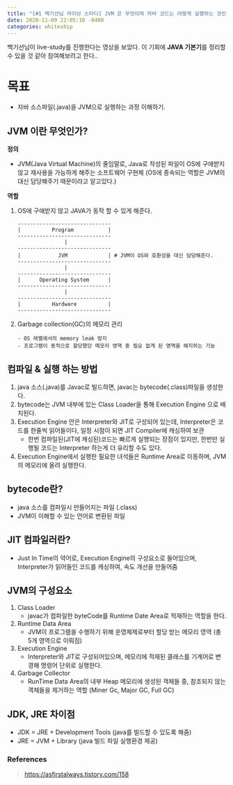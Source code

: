 ```yaml
---
title: "[#1 백기선님 라이브 스터디] JVM 은 무엇이며 자바 코드는 어떻게 실행하는 것인가?"
date: 2020-11-09 22:05:10 -0400
categories: whiteship
---
```


백기선님이 live-study를 진행한다는 영상을 보았다.
이 기회에 **JAVA 기본기**를 정리할 수 있을 것 같아 참여해보려고 한다.. 


# 목표
* 자바 소스파일(.java)을 JVM으로 실행하는 과정 이해하기.

## JVM 이란 무엇인가?

**정의**
- JVM(Java Virtual Machine)의 줄임말로, Java로 작성된 파일이 OS에 구애받지 않고 재사용을 가능하게 해주는 소프트웨어 구현체
  (OS에 종속되는 역할은 JVM의 대신 담당해주기 때문이라고 알고있다.)

**역할**
1. OS에 구애받지 않고 JAVA가 동작 할 수 있게 해준다.

    ```text 
    ------------------------------
    |          Program           |
    ------------------------------
                   |
    ------------------------------
    |            JVM             | # JVM이 OS와 호환성을 대신 담당해준다.
    ------------------------------
                   |
    ------------------------------
    |      Operating System      | 
    ------------------------------
                   |
    ------------------------------
    |          Hardware          |
    ------------------------------
    ```
   
2. Garbage collection(GC)의 메모리 관리
    ```text
    - OS 레벨에서의 memory leak 방지
    - 프로그램이 동적으로 할당했던 메모리 영역 중 필요 없게 된 영역을 해지하는 기능
    ```
    
## 컴파일 & 실행 하는 방법
1. java 소스(.java)를 Javac로 빌드하면, javac는 bytecode(.class)파일을 생성한다.
2. bytecode는 JVM 내부에 있는 Class Loader을 통해 Execution Engine 으로 배치된다.
3. Execution Engine 안은 Interpreter와 JIT로 구성되어 있는데, Interpreter은 코드를 한줄씩 읽어들이다, 일정 시점이 되면 JIT Compiler에 캐싱하여 보관
    - 한번 컴파일된(JIT에 캐싱된)코드는 빠르게 실행되는 장점이 있지만, 한번만 실행될 코드는 Interpreter 하는게 더 유리할 수도 있다.
4. Execution Engine에서 실행한 필요한 녀석들은 Runtime Area로 이동하며, JVM의 메모리에 올려 실행한다.


## bytecode란?
- java 소스를 컴파일시 만들어지는 파일 (.class)
- JVM이 이해할 수 있는 언어로 변환된 파일

## JIT 컴파일러란?
- Just In Time의 약어로, Execution Engine의 구성요소로 들어있으며, Interpreter가 읽어들인 코드를 캐싱하여, 속도 개선을 만들어줌

## JVM의 구성요소
 1. Class Loader
    - javac가 컴파일한 byteCode를 Runtime Date Area로 적재하는 역할을 한다.
 2. Runtime Data Area
    - JVM이 프로그램을 수행하기 위해 운영체제로부터 할당 받는 메모리 영역 (총 5개 영역으로 이뤄짐)
 3. Execution Engine
    - Interpreter와 JIT로 구성되어있으며, 메모리에 적재된 클래스를 기계어로 변경해 명령어 단위로 실행한다.
 4. Garbage Collector
    - RunTime Data Area의 내부 Heap 메모리에 생성된 객체들 중, 참조되지 않는 객체들을 제거하는 역할 (Miner Gc, Major GC, Full GC)
 
 

## JDK, JRE 차이점
 - JDK = JRE + Development Tools (java를 빌드할 수 있도록 해줌)
 - JRE = JVM + Library (java 빌드 파일 실행환경 제공)


### References
> <https://asfirstalways.tistory.com/158>
>